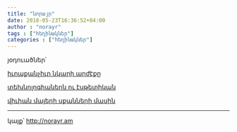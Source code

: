 ```yaml
---
title: "նորայր"
date: 2018-05-23T16:36:52+04:00
author : "norayr"
tags : ["հեղինակներ"]
categories : ["հեղինակներ"]
---
```


յօդուածներ՝

[իւրաքանչիւր նկարի արժէքը](/հոսք/the_value_of_each_image/)

[տեխնոլոգիաներն ու էսթետիկան](/հոսք/technologies_and_aesthetics/)

[վիւիան մայերի սքանների մասին](/հոսք/vivian-scan/)


_____

կայք՝ http://norayr.am

